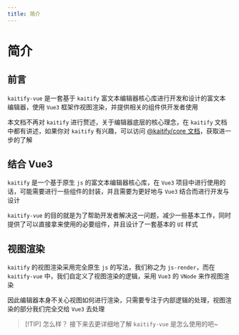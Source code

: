 ```yaml
---
title: 简介
---
```


# 简介

## 前言

`kaitify-vue` 是一套基于 `kaitify` 富文本编辑器核心库进行开发和设计的富文本编辑器，使用 `Vue3` 框架作视图渲染，并提供相关的组件供开发者使用

本文档不再对 `kaitify` 进行赘述，关于编辑器底层的核心理念，在 `kaitify` 文档中都有讲述，如果你对 `kaitify` 有兴趣，可以访问 [@kaitify/core 文档](https://www.so-better.cn/docs/kaitify-core/)，获取进一步的了解

## 结合 Vue3

`kaitify` 是一个基于原生 `js` 的富文本编辑器核心库，在 `Vue3` 项目中进行使用的话，可能需要进行一些组件的封装，并且需要为更好地与 `Vue3` 结合而进行开发与设计

`kaitify-vue` 的目的就是为了帮助开发者解决这一问题，减少一些基本工作，同时提供了可以直接拿来使用的必要组件，并且设计了一套基本的 `UI` 样式

## 视图渲染

`kaitify` 的视图渲染采用完全原生 `js` 的写法，我们称之为 `js-render`，而在 `kaitify-vue` 中，我们自定义了视图渲染的逻辑，采用 `Vue3` 的 `VNode` 来作视图渲染

因此编辑器本身不关心视图如何进行渲染，只需要专注于内部逻辑的处理，视图渲染的部分我们完全交给 `Vue3` 去处理

> [!TIP] 怎么样？
> 接下来去更详细地了解 `kaitify-vue` 是怎么使用的吧~
